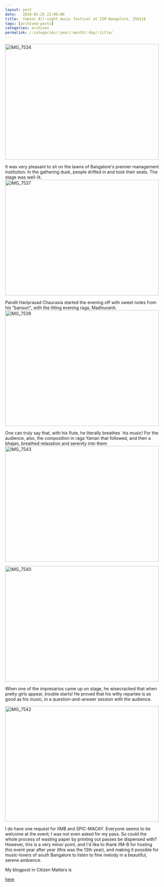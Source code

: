 ```yaml
---
layout: post
date:	2016-01-25 22:06:00
title:  Yamini All-night music festival at IIM Bangalore, 250116
tags: [archived-posts]
categories: archives
permalink: /:categories/:year/:month/:day/:title/
---
```

<a title="IMG_7534" href="https://www.flickr.com/photos/86494503@N00/23978003154/in/album-72157663878025586/" data-flickr-embed="true"><img src="https://farm2.staticflickr.com/1695/23978003154_3689d26639.jpg" alt="IMG_7534" width="500" height="375" /></a>
<script charset="utf-8" type="text/javascript" src="//embedr.flickr.com/assets/client-code.js"></script>
It was very pleasant to sit on the lawns of Bangalore's premier management institution. In the gathering dusk, people drifted in and took their seats. The stage was well-lit.
&nbsp;
<a title="IMG_7537" href="https://www.flickr.com/photos/86494503@N00/24238390979/in/album-72157663878025586/" data-flickr-embed="true"><img src="https://farm2.staticflickr.com/1478/24238390979_eae008bdba.jpg" alt="IMG_7537" width="500" height="375" /></a>
<script charset="utf-8" type="text/javascript" src="//embedr.flickr.com/assets/client-code.js"></script>
Pandit Hariprasad Chaurasia started the evening off with sweet notes from his "bansuri", with the lilting evening raga, Madhuvanti.
&nbsp;
<a title="IMG_7539" href="https://www.flickr.com/photos/86494503@N00/24580000096/in/album-72157663878025586/" data-flickr-embed="true"><img src="https://farm2.staticflickr.com/1475/24580000096_fa74dc5733.jpg" alt="IMG_7539" width="500" height="375" /></a>
<script charset="utf-8" type="text/javascript" src="//embedr.flickr.com/assets/client-code.js"></script>
One can truly say that, with his flute, he literally breathes &nbsp;his music! For the audience, also, the composition in raga Yaman that followed, and then a bhajan, breathed relaxation and serenity into them
&nbsp;
<a title="IMG_7543" href="https://www.flickr.com/photos/86494503@N00/24606146415/in/album-72157663878025586/" data-flickr-embed="true"><img src="https://farm2.staticflickr.com/1540/24606146415_5e40f450b1.jpg" alt="IMG_7543" width="500" height="375" /></a>
<script charset="utf-8" type="text/javascript" src="//embedr.flickr.com/assets/client-code.js"></script>

<a data-flickr-embed="true" href="https://www.flickr.com/photos/86494503@N00/24606138495/in/album-72157663878025586/" title="IMG_7540"><img src="https://farm2.staticflickr.com/1712/24606138495_e0ef651bee.jpg" width="500" height="375" alt="IMG_7540"></a><script async="async" src="//embedr.flickr.com/assets/client-code.js" charset="utf-8"></script>

When one of the impresarios came up on stage, he wisecracked that when pretty girls appear, trouble starts! He proved that his witty repartee is as good as his music, in a question-and-answer session with the audience.

<a data-flickr-embed="true" href="https://www.flickr.com/photos/86494503@N00/24580008216/in/album-72157663878025586/" title="IMG_7542"><img src="https://farm2.staticflickr.com/1614/24580008216_cd135a7a80.jpg" width="500" height="375" alt="IMG_7542"></a><script async="async" src="//embedr.flickr.com/assets/client-code.js" charset="utf-8"></script>


I do have one request for IIMB and SPIC-MACAY. Everyone seems to be welcome at the event; I was not even asked for my pass. So could the whole process of wasting paper by printing out passes be dispensed with?
However, this is a very minor point, and I'd like to thank IIM-B for hosting this event year after year (this was the 13th year), and making it possible for music-lovers of south Bangalore to listen to fine melody in a beautiful, serene ambience.

My blogpost in Citizen Matters is

<a href="http://bangalore.citizenmatters.in/blogs/deepa-s-jottings/blog_posts/yamini-all-night-classical-music-festival-at-iim-bangalore-24-jan-2016"> here </a>
